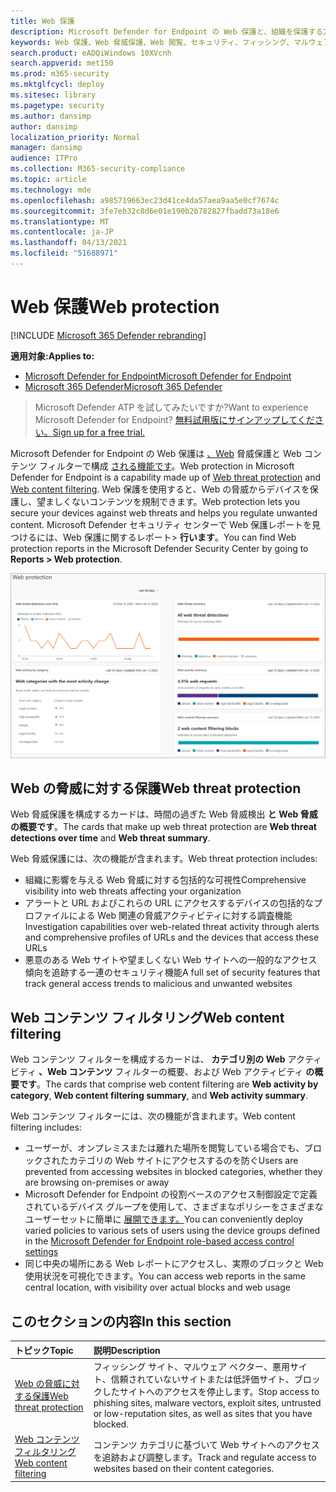 ```yaml
---
title: Web 保護
description: Microsoft Defender for Endpoint の Web 保護と、組織を保護する方法について説明します。
keywords: Web 保護、Web 脅威保護、Web 閲覧、セキュリティ、フィッシング、マルウェア、悪用、Web サイト、ネットワーク保護、エッジ、Internet Explorer、Chrome、Firefox、Web ブラウザー、悪意のある Web サイト
search.product: eADQiWindows 10XVcnh
search.appverid: met150
ms.prod: m365-security
ms.mktglfcycl: deploy
ms.sitesec: library
ms.pagetype: security
ms.author: dansimp
author: dansimp
localization_priority: Normal
manager: dansimp
audience: ITPro
ms.collection: M365-security-compliance
ms.topic: article
ms.technology: mde
ms.openlocfilehash: a985719663ec23d41ce4da57aea9aa5e0cf7674c
ms.sourcegitcommit: 3fe7eb32c8d6e01e190b2b782827fbadd73a18e6
ms.translationtype: MT
ms.contentlocale: ja-JP
ms.lasthandoff: 04/13/2021
ms.locfileid: "51688971"
---
```

# <a name="web-protection"></a><span data-ttu-id="76654-104">Web 保護</span><span class="sxs-lookup"><span data-stu-id="76654-104">Web protection</span></span>

[!INCLUDE [Microsoft 365 Defender rebranding](../../includes/microsoft-defender.md)]

<span data-ttu-id="76654-105">**適用対象:**</span><span class="sxs-lookup"><span data-stu-id="76654-105">**Applies to:**</span></span>
- [<span data-ttu-id="76654-106">Microsoft Defender for Endpoint</span><span class="sxs-lookup"><span data-stu-id="76654-106">Microsoft Defender for Endpoint</span></span>](https://go.microsoft.com/fwlink/p/?linkid=2154037)
- [<span data-ttu-id="76654-107">Microsoft 365 Defender</span><span class="sxs-lookup"><span data-stu-id="76654-107">Microsoft 365 Defender</span></span>](https://go.microsoft.com/fwlink/?linkid=2118804)


><span data-ttu-id="76654-108">Microsoft Defender ATP を試してみたいですか?</span><span class="sxs-lookup"><span data-stu-id="76654-108">Want to experience Microsoft Defender for Endpoint?</span></span> [<span data-ttu-id="76654-109">無料試用版にサインアップしてください。</span><span class="sxs-lookup"><span data-stu-id="76654-109">Sign up for a free trial.</span></span>](https://www.microsoft.com/microsoft-365/windows/microsoft-defender-atp?ocid=docs-wdatp-main-abovefoldlink&rtc=1)

<span data-ttu-id="76654-110">Microsoft Defender for Endpoint の Web 保護は [、Web](web-threat-protection.md) 脅威保護と Web コンテンツ フィルターで構成 [される機能です](web-content-filtering.md)。</span><span class="sxs-lookup"><span data-stu-id="76654-110">Web protection in Microsoft Defender for Endpoint is a capability made up of [Web threat protection](web-threat-protection.md) and [Web content filtering](web-content-filtering.md).</span></span> <span data-ttu-id="76654-111">Web 保護を使用すると、Web の脅威からデバイスを保護し、望ましくないコンテンツを規制できます。</span><span class="sxs-lookup"><span data-stu-id="76654-111">Web protection lets you secure your devices against web threats and helps you regulate unwanted content.</span></span> <span data-ttu-id="76654-112">Microsoft Defender セキュリティ センターで Web 保護レポートを見つけるには、Web 保護に関するレポート> **行います**。</span><span class="sxs-lookup"><span data-stu-id="76654-112">You can find Web protection reports in the Microsoft Defender Security Center by going to **Reports > Web protection**.</span></span>

![すべての Web 保護カードのイメージ](images/web-protection.png)

## <a name="web-threat-protection"></a><span data-ttu-id="76654-114">Web の脅威に対する保護</span><span class="sxs-lookup"><span data-stu-id="76654-114">Web threat protection</span></span>

<span data-ttu-id="76654-115">Web 脅威保護を構成するカードは、時間の過ぎた Web 脅威検出 **と** **Web 脅威の概要です**。</span><span class="sxs-lookup"><span data-stu-id="76654-115">The cards that make up web threat protection are **Web threat detections over time** and **Web threat summary**.</span></span>

<span data-ttu-id="76654-116">Web 脅威保護には、次の機能が含まれます。</span><span class="sxs-lookup"><span data-stu-id="76654-116">Web threat protection includes:</span></span>
- <span data-ttu-id="76654-117">組織に影響を与える Web 脅威に対する包括的な可視性</span><span class="sxs-lookup"><span data-stu-id="76654-117">Comprehensive visibility into web threats affecting your organization</span></span>
- <span data-ttu-id="76654-118">アラートと URL およびこれらの URL にアクセスするデバイスの包括的なプロファイルによる Web 関連の脅威アクティビティに対する調査機能</span><span class="sxs-lookup"><span data-stu-id="76654-118">Investigation capabilities over web-related threat activity through alerts and comprehensive profiles of URLs and the devices that access these URLs</span></span>
- <span data-ttu-id="76654-119">悪意のある Web サイトや望ましくない Web サイトへの一般的なアクセス傾向を追跡する一連のセキュリティ機能</span><span class="sxs-lookup"><span data-stu-id="76654-119">A full set of security features that track general access trends to malicious and unwanted websites</span></span>

## <a name="web-content-filtering"></a><span data-ttu-id="76654-120">Web コンテンツ フィルタリング</span><span class="sxs-lookup"><span data-stu-id="76654-120">Web content filtering</span></span>

<span data-ttu-id="76654-121">Web コンテンツ フィルターを構成するカードは、 **カテゴリ別の Web** アクティビティ **、Web コンテンツ** フィルターの概要、および Web アクティビティ **の概要です**。</span><span class="sxs-lookup"><span data-stu-id="76654-121">The cards that comprise web content filtering are **Web activity by category**, **Web content filtering summary**, and **Web activity summary**.</span></span>

<span data-ttu-id="76654-122">Web コンテンツ フィルターには、次の機能が含まれます。</span><span class="sxs-lookup"><span data-stu-id="76654-122">Web content filtering includes:</span></span>
- <span data-ttu-id="76654-123">ユーザーが、オンプレミスまたは離れた場所を閲覧している場合でも、ブロックされたカテゴリの Web サイトにアクセスするのを防ぐ</span><span class="sxs-lookup"><span data-stu-id="76654-123">Users are prevented from accessing websites in blocked categories, whether they are browsing on-premises or away</span></span>
- <span data-ttu-id="76654-124">Microsoft Defender for Endpoint の役割ベースのアクセス制御設定で定義されているデバイス グループを使用して、さまざまなポリシーをさまざまなユーザーセットに簡単に [展開できます。](https://docs.microsoft.com/microsoft-365/security/defender-endpoint/rbac)</span><span class="sxs-lookup"><span data-stu-id="76654-124">You can conveniently deploy varied policies to various sets of users using the device groups defined in the [Microsoft Defender for Endpoint role-based access control settings](https://docs.microsoft.com/microsoft-365/security/defender-endpoint/rbac)</span></span>
- <span data-ttu-id="76654-125">同じ中央の場所にある Web レポートにアクセスし、実際のブロックと Web 使用状況を可視化できます。</span><span class="sxs-lookup"><span data-stu-id="76654-125">You can access web reports in the same central location, with visibility over actual blocks and web usage</span></span>

## <a name="in-this-section"></a><span data-ttu-id="76654-126">このセクションの内容</span><span class="sxs-lookup"><span data-stu-id="76654-126">In this section</span></span>

<span data-ttu-id="76654-127">トピック</span><span class="sxs-lookup"><span data-stu-id="76654-127">Topic</span></span> | <span data-ttu-id="76654-128">説明</span><span class="sxs-lookup"><span data-stu-id="76654-128">Description</span></span>
:---|:---
[<span data-ttu-id="76654-129">Web の脅威に対する保護</span><span class="sxs-lookup"><span data-stu-id="76654-129">Web threat protection</span></span>](web-threat-protection.md) | <span data-ttu-id="76654-130">フィッシング サイト、マルウェア ベクター、悪用サイト、信頼されていないサイトまたは低評価サイト、ブロックしたサイトへのアクセスを停止します。</span><span class="sxs-lookup"><span data-stu-id="76654-130">Stop access to phishing sites, malware vectors, exploit sites, untrusted or low-reputation sites, as well as sites that you have blocked.</span></span>
[<span data-ttu-id="76654-131">Web コンテンツ フィルタリング</span><span class="sxs-lookup"><span data-stu-id="76654-131">Web content filtering</span></span>](web-content-filtering.md) | <span data-ttu-id="76654-132">コンテンツ カテゴリに基づいて Web サイトへのアクセスを追跡および調整します。</span><span class="sxs-lookup"><span data-stu-id="76654-132">Track and regulate access to websites based on their content categories.</span></span>
